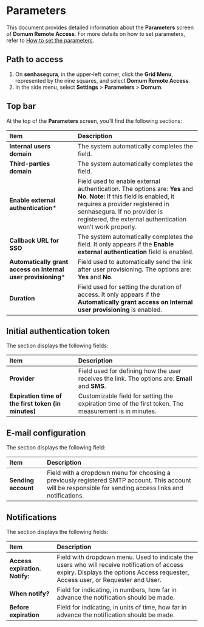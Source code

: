 # Parameters

This document provides detailed information about the **Parameters** screen of **Domum Remote Access**. For more details on how to set parameters, refer to [How to set the parameters](https://docs.senhasegura.io/v3-33/docs/domum-how-to-set-the-parameters).

## Path to access

1. On **senhasegura**, in the upper-left corner, click the **Grid Menu**, represented by the nine squares, and select **Domum Remote Access**.  
2. In the side menu, select **Settings** > **Parameters** > **Domum**.

## Top bar

At the top of the **Parameters** screen, you’ll find the following sections:

| Item | Description |
| :---- | :---- |
| **Internal users domain** | The system automatically completes the field. |
| **Third-parties domain** | The system automatically completes the field. |
| **Enable external authentication**\* | Field used to enable external authentication. The options are: **Yes** and **No**. **Note:** If this field is enabled, it requires a provider registered in senhasegura. If no provider is registered, the external authentication won’t work properly.  |
| **Callback URL for SSO** | The system automatically completes the field. It only appears if the **Enable external authentication** field is enabled. |
| **Automatically grant access on Internal user provisioning**\* | Field used to automatically send the link after user provisioning. The options are: **Yes** and **No**. |
| **Duration** | Field used for setting the duration of access. It only appears if the **Automatically grant access on Internal user provisioning** is enabled. |

## Initial authentication token

The section displays the following fields:

| Item | Description |
| :---- | :---- |
| **Provider** | Field used for defining how the user receives the link. The options are: **Email** and **SMS**. |
| **Expiration time of the first token (in minutes)** | Customizable field for setting the expiration time of the first token. The measurement is in minutes. |

## E-mail configuration

The section displays the following field:

| Item | Description |
| :---- | :---- |
| **Sending account** | Field with a dropdown menu for choosing a previously registered SMTP account. This account will be responsible for sending access links and notifications. |

## **Notifications**

The section displays the following fields:

| Item | Description |
| :---- | :---- |
| **Access expiration. Notify:** | Field with dropdown menu. Used to indicate the users who will receive notification of access expiry. Displays the options Access requester, Access user, or Requester and User. |
| **When notify?** | Field for indicating, in numbers, how far in advance the notification should be made. |
| **Before expiration** | Field for indicating, in units of time, how far in advance the notification should be made. |
